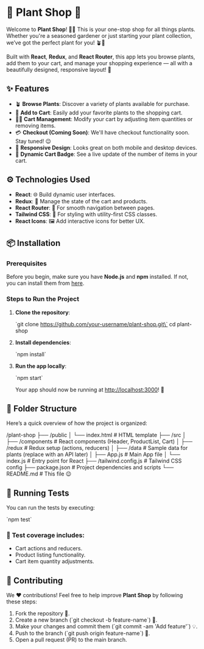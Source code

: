 # 🌿 **Plant Shop** 🌱

Welcome to **Plant Shop**! 🛒🌱 This is your one-stop shop for all things plants. Whether you're a seasoned gardener or just starting your plant collection, we’ve got the perfect plant for you! 🪴🌼

Built with **React**, **Redux**, and **React Router**, this app lets you browse plants, add them to your cart, and manage your shopping experience — all with a beautifully designed, responsive layout! 🚀

## ✨ **Features**

- 🪴 **Browse Plants**: Discover a variety of plants available for purchase.
- 🛒 **Add to Cart**: Easily add your favorite plants to the shopping cart.
- 🧑‍🌾 **Cart Management**: Modify your cart by adjusting item quantities or removing items.
- 💳 **Checkout (Coming Soon)**: We'll have checkout functionality soon. Stay tuned! 😉
- 📱 **Responsive Design**: Looks great on both mobile and desktop devices.
- 🔔 **Dynamic Cart Badge**: See a live update of the number of items in your cart.

## ⚙️ **Technologies Used**

- **React**: 🌐 Build dynamic user interfaces.
- **Redux**: 🔄 Manage the state of the cart and products.
- **React Router**: 🚗 For smooth navigation between pages.
- **Tailwind CSS**: 🎨 For styling with utility-first CSS classes.
- **React Icons**: 🖼️ Add interactive icons for better UX.

## 📦 **Installation**

### Prerequisites

Before you begin, make sure you have **Node.js** and **npm** installed. If not, you can install them from [here](https://nodejs.org/).

### Steps to Run the Project

1. **Clone the repository**:

   \`git clone https://github.com/your-username/plant-shop.git\`
   cd plant-shop

2. **Install dependencies**:

   \`npm install\`

3. **Run the app locally**:

   \`npm start\`

   Your app should now be running at [http://localhost:3000](http://localhost:3000)! 🎉

## 📂 **Folder Structure**

Here’s a quick overview of how the project is organized:

/plant-shop
├── /public
│   └── index.html               # HTML template
├── /src
│   ├── /components              # React components (Header, ProductList, Cart)
│   ├── /redux                   # Redux setup (actions, reducers)
│   ├── /data                    # Sample data for plants (replace with an API later)
│   ├── App.js                   # Main App file
│   └── index.js                 # Entry point for React
├── /tailwind.config.js          # Tailwind CSS config
├── package.json                 # Project dependencies and scripts
└── README.md                    # This file 😉

## 🧪 **Running Tests**

You can run the tests by executing:

\`npm test\`

### 📜 **Test coverage** includes:
- Cart actions and reducers.
- Product listing functionality.
- Cart item quantity adjustments.

## 🤝 **Contributing**

We ❤️ contributions! Feel free to help improve **Plant Shop** by following these steps:

1. Fork the repository 🍴.
2. Create a new branch (\`git checkout -b feature-name\`) 🌱.
3. Make your changes and commit them (\`git commit -am 'Add feature'\`) 💡.
4. Push to the branch (\`git push origin feature-name\`) 🚀.
5. Open a pull request (PR) to the main branch.
